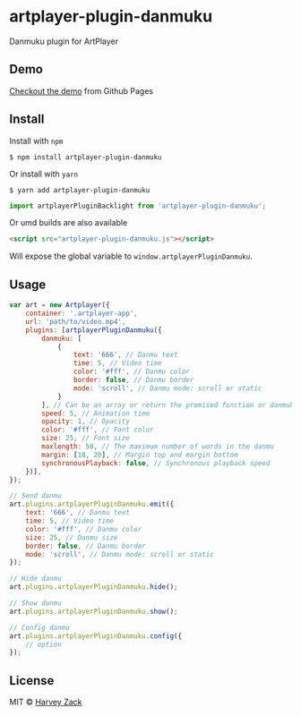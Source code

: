# artplayer-plugin-danmuku
Danmuku plugin for ArtPlayer

## Demo

[Checkout the demo](https://artplayer.org/?libs=.%2Funcompiled%2Fartplayer-plugin-danmuku.js&example=danmuku) from Github Pages

## Install

Install with `npm`

```
$ npm install artplayer-plugin-danmuku
```

Or install with `yarn`

```
$ yarn add artplayer-plugin-danmuku
```

```js
import artplayerPluginBacklight from 'artplayer-plugin-danmuku';
```

Or umd builds are also available

```html
<script src="artplayer-plugin-danmuku.js"></script>
```

Will expose the global variable to `window.artplayerPluginDanmuku`.

## Usage

```js
var art = new Artplayer({
    container: '.artplayer-app',
    url: 'path/to/video.mp4',
    plugins: [artplayerPluginDanmuku({
        danmuku: [
            {
                text: '666', // Danmu text
                time: 5, // Video time
                color: '#fff', // Danmu color
                border: false, // Danmu border
                mode: 'scroll', // Danmu mode: scroll or static
            }
        ], // Can be an array or return the promised function or danmuku xml url
        speed: 5, // Animation time
        opacity: 1, // Opacity
        color: '#fff', // Font color
        size: 25, // Font size
        maxlength: 50, // The maximum number of words in the danmu
        margin: [10, 20], // Margin top and margin bottom
        synchronousPlayback: false, // Synchronous playback speed
    })],
});

// Send danmu
art.plugins.artplayerPluginDanmuku.emit({
    text: '666', // Danmu text
    time: 5, // Video time
    color: '#fff', // Danmu color
    size: 25, // Danmu size
    border: false, // Danmu border
    mode: 'scroll', // Danmu mode: scroll or static
});

// Hide danmu
art.plugins.artplayerPluginDanmuku.hide();

// Show danmu
art.plugins.artplayerPluginDanmuku.show();

// Config danmu
art.plugins.artplayerPluginDanmuku.config({
    // option
});
```

## License

MIT © [Harvey Zack](https://sleepy.im/)
